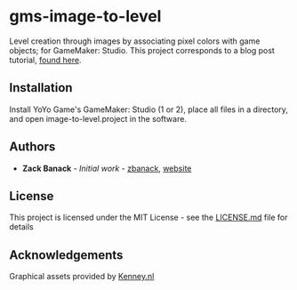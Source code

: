 # gms-image-to-level
Level creation through images by associating pixel colors with game objects; for GameMaker: Studio. This project corresponds to a blog post tutorial, [found here](https://zackbanack.com/blog/image-to-level).

## Installation

Install YoYo Game's GameMaker: Studio (1 or 2), place all files in a directory, and open image-to-level.project in the software.

## Authors

* **Zack Banack** - *Initial work* - [zbanack](https://github.com/zbanack), [website](https://zackbanack.com)

## License

This project is licensed under the MIT License - see the [LICENSE.md](LICENSE.md) file for details

## Acknowledgements

Graphical assets provided by [Kenney.nl](http://kenney.nl)

